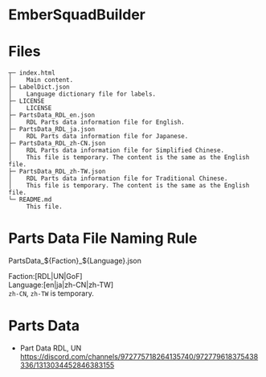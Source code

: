 # EmberSquadBuilder

# Files
```
┬─ index.html
│    Main content.
├─ LabelDict.json
│    Language dictionary file for labels.
├─ LICENSE
│    LICENSE
├─ PartsData_RDL_en.json
│    RDL Parts data information file for English.
├─ PartsData_RDL_ja.json
│    RDL Parts data information file for Japanese.
├─ PartsData_RDL_zh-CN.json
│    RDL Parts data information file for Simplified Chinese.
│    This file is temporary. The content is the same as the English file.
├─ PartsData_RDL_zh-TW.json
│    RDL Parts data information file for Traditional Chinese.
│    This file is temporary. The content is the same as the English file.
└─ README.md
     This file.
```

# Parts Data File Naming Rule
PartsData_${Faction}_${Language}.json

Faction:[RDL|UN|GoF]  
Language:[en|ja|zh-CN|zh-TW]  
`zh-CN`, `zh-TW` is temporary.

# Parts Data
- Part Data RDL, UN
  https://discord.com/channels/972775718264135740/972779618375438336/1313034452846383155
